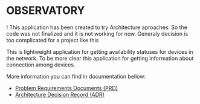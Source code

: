 # OBSERVATORY

! This application has been created to try Architecture aproaches. So the code was not finalized and it is not working for now. Generaly decision is too complicated for a project like this

This is lightweight application for getting availability statuses for devices in the network. To be more clear this application for getting information about connection among devices.

More information you can find in documentation bellow:

- [Problem Requirements Documents (PRD)](/docs/prd.md)
- [Architecture Decision Record (ADR)](/docs/adr/index.md)
